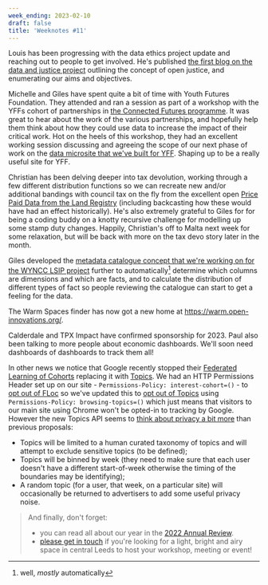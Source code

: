 ```yaml
---
week_ending: 2023-02-10
draft: false
title: 'Weeknotes #11'
---
```


Louis has been progressing with the data ethics project update and reaching out to people to get involved. He's published [the first blog on the data and justice project](https://open-innovations.org/blog/2023-02-09-open-justice-) outlining the concept of open justice, and enumerating our aims and objectives.

Michelle and Giles have spent quite a bit of time with Youth Futures Foundation. They attended and ran a session as part of a workshop with the YFFs cohort of partnerships in [the Connected Futures programme](https://youthfuturesfoundation.org/our-work/invest/connected-futures/). It was great to hear about the work of the various partnerships, and hopefully help them think about how they could use data to increase the impact of their critical work. Hot on the heels of this workshop, they had an excellent working session discussing and agreeing the scope of our next phase of work on the [data microsite that we've built for YFF](https://data.youthfuturesfoundation.org/). Shaping up to be a really useful site for YFF.

Christian has been delving deeper into tax devolution, working through a few different distribution functions so we can recreate new and/or additional bandings with council tax on the fly from the excellent open [Price Paid Data from the Land Registry](https://www.gov.uk/government/statistical-data-sets/price-paid-data-downloads) (including backcasting how these would have had an effect historically). He's also extremely grateful to Giles for for being a coding buddy on a knotty recursive challenge for modelling up some stamp duty changes. Happily, Christian's off to Malta next week for some relaxation, but will be back with more on the tax devo story later in the month.

Giles developed the [metadata catalogue concept that we're working on for the WYNCC LSIP project](https://open-innovations.github.io/WNYCC-LSIP/metadata/) further to automatically[^1] determine which columns are dimensions and which are facts, and to calculate the distribution of different types of fact so people reviewing the catalogue can start to get a feeling for the data.

[^1]: well, _mostly_ automatically

The Warm Spaces finder has now got a new home at <https://warm.open-innovations.org/>.

Calderdale and TPX Impact have confirmed sponsorship for 2023. Paul also been talking to more people about economic dashboards. We'll soon need dashboards of dashboards to track them all!

In other news we notice that Google recently stopped their [Federated Learning of Cohorts](https://privacysandbox.com/proposals/floc) replacing it with [Topics](https://privacysandbox.com/proposals/topics/). We had an HTTP Permissions Header set up on our site - `Permissions-Policy: interest-cohort=()` - to [opt out of FLoc](https://plausible.io/blog/google-floc#how-to-opt-out-of-floc-as-a-web-developer-set-a-permissions-policy) so we've updated this to [opt out of Topics](https://github.com/patcg-individual-drafts/topics#specific-details) using `Permissions-Policy: browsing-topics=()` which just means that visitors to our main site using Chrome won't be opted-in to tracking by Google. However the new Topics API seems to [think about privacy a bit more](https://github.com/patcg-individual-drafts/topics#privacy-goals) than previous proposals:
  * Topics will be limited to a human curated taxonomy of topics and will attempt to exclude sensitive topics (to be defined);
  * Topics will be binned by week (they need to make sure that each user doesn't have a different start-of-week otherwise the timing of the boundaries may be identifying);
  * A random topic (for a user, that week, on a particular site) will occasionally be returned to advertisers to add some useful privacy noise.

> And finally, don't forget:
> 
> * you can read all about our year in the [2022 Annual Review](https://open-innovations.org/services/sponsors/reports/2022/). 
> * [please get in touch](https://open-innovations.org/services/events/) if you're looking for a light, bright and airy space in central Leeds to host your workshop, meeting or event!

